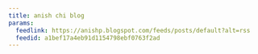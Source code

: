 ```yaml
---
title: anish chi blog
params:
  feedlink: https://anishp.blogspot.com/feeds/posts/default?alt=rss
  feedid: a1bef17a4eb91d1154798ebf0763f2ad
---
```

